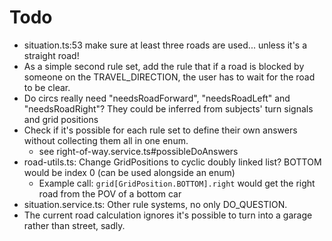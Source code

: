 # Todo

- situation.ts:53 make sure at least three roads are used... unless it's a straight road!
- As a simple second rule set, add the rule that if a road is blocked by someone on the TRAVEL_DIRECTION, the user has to wait for the road to be clear.
- Do circs really need "needsRoadForward", "needsRoadLeft" and "needsRoadRight"? They could be inferred from subjects' turn signals and grid positions
- Check if it's possible for each rule set to define their own answers without collecting them all in one enum.
	- see right-of-way.service.ts#possibleDoAnswers
- road-utils.ts: Change GridPositions to cyclic doubly linked list? BOTTOM would be index 0 (can be used alongside an enum)
	- Example call: `grid[GridPosition.BOTTOM].right` would get the right road from the POV of a bottom car
- situation.service.ts: Other rule systems, no only DO_QUESTION.
- The current road calculation ignores it's possible to turn into a garage rather than street, sadly.
